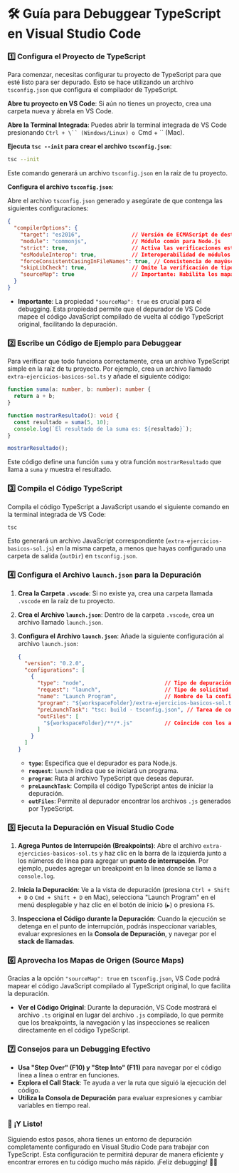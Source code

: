 # 🛠️ Guía para Debuggear TypeScript en Visual Studio Code

### 1️⃣ **Configura el Proyecto de TypeScript**

Para comenzar, necesitas configurar tu proyecto de TypeScript para que esté listo para ser depurado. Esto se hace utilizando un archivo `tsconfig.json` que configura el compilador de TypeScript.

**Abre tu proyecto en VS Code**: Si aún no tienes un proyecto, crea una carpeta nueva y ábrela en VS Code.

**Abre la Terminal Integrada**: Puedes abrir la terminal integrada de VS Code presionando `Ctrl + \`` (Windows/Linux) o `Cmd + \`` (Mac).

**Ejecuta `tsc --init` para crear el archivo `tsconfig.json`**:

   ```bash
   tsc --init
   ```

Este comando generará un archivo `tsconfig.json` en la raíz de tu proyecto.

**Configura el archivo `tsconfig.json`**:

   Abre el archivo `tsconfig.json` generado y asegúrate de que contenga las siguientes configuraciones:

   ```json
   {
     "compilerOptions": {
       "target": "es2016",                // Versión de ECMAScript de destino
       "module": "commonjs",              // Módulo común para Node.js
       "strict": true,                    // Activa las verificaciones estrictas de TypeScript
       "esModuleInterop": true,           // Interoperabilidad de módulos ES
       "forceConsistentCasingInFileNames": true, // Consistencia de mayúsculas y minúsculas en nombres de archivo
       "skipLibCheck": true,              // Omite la verificación de tipos en archivos de definición de bibliotecas
       "sourceMap": true                  // Importante: Habilita los mapas de origen para depuración
     }
   }
   ```

   - **Importante**: La propiedad `"sourceMap": true` es crucial para el debugging. Esta propiedad permite que el depurador de VS Code mapee el código JavaScript compilado de vuelta al código TypeScript original, facilitando la depuración.

### 2️⃣ **Escribe un Código de Ejemplo para Debuggear**

Para verificar que todo funciona correctamente, crea un archivo TypeScript simple en la raíz de tu proyecto. Por ejemplo, crea un archivo llamado `extra-ejercicios-basicos-sol.ts` y añade el siguiente código:

```typescript
function suma(a: number, b: number): number {
  return a + b;
}

function mostrarResultado(): void {
  const resultado = suma(5, 10);
  console.log(`El resultado de la suma es: ${resultado}`);
}

mostrarResultado();
```

Este código define una función `suma` y otra función `mostrarResultado` que llama a `suma` y muestra el resultado.

### 3️⃣ **Compila el Código TypeScript**

Compila el código TypeScript a JavaScript usando el siguiente comando en la terminal integrada de VS Code:

```bash
tsc
```

Esto generará un archivo JavaScript correspondiente (`extra-ejercicios-basicos-sol.js`) en la misma carpeta, a menos que hayas configurado una carpeta de salida (`outDir`) en `tsconfig.json`.

### 4️⃣ **Configura el Archivo `launch.json` para la Depuración**

1. **Crea la Carpeta `.vscode`**: Si no existe ya, crea una carpeta llamada `.vscode` en la raíz de tu proyecto.

2. **Crea el Archivo `launch.json`**: Dentro de la carpeta `.vscode`, crea un archivo llamado `launch.json`.

3. **Configura el Archivo `launch.json`**: Añade la siguiente configuración al archivo `launch.json`:

   ```json
   {
     "version": "0.2.0",
     "configurations": [
       {
         "type": "node",                         // Tipo de depuración
         "request": "launch",                    // Tipo de solicitud de depuración
         "name": "Launch Program",               // Nombre de la configuración
         "program": "${workspaceFolder}/extra-ejercicios-basicos-sol.ts",  // Ruta al archivo TypeScript
         "preLaunchTask": "tsc: build - tsconfig.json", // Tarea de compilación antes de lanzar la depuración
         "outFiles": [
           "${workspaceFolder}/**/*.js"          // Coincide con los archivos JavaScript generados
         ]
       }
     ]
   }
   ```

   - **`type`**: Especifica que el depurador es para Node.js.
   - **`request`**: `launch` indica que se iniciará un programa.
   - **`program`**: Ruta al archivo TypeScript que deseas depurar.
   - **`preLaunchTask`**: Compila el código TypeScript antes de iniciar la depuración.
   - **`outFiles`**: Permite al depurador encontrar los archivos `.js` generados por TypeScript.

### 5️⃣ **Ejecuta la Depuración en Visual Studio Code**

1. **Agrega Puntos de Interrupción (Breakpoints)**: Abre el archivo `extra-ejercicios-basicos-sol.ts` y haz clic en la barra de la izquierda junto a los números de línea para agregar un **punto de interrupción**. Por ejemplo, puedes agregar un breakpoint en la línea donde se llama a `console.log`.

2. **Inicia la Depuración**: Ve a la vista de depuración (presiona `Ctrl + Shift + D` o `Cmd + Shift + D` en Mac), selecciona "Launch Program" en el menú desplegable y haz clic en el botón de inicio (`▶️`) o presiona `F5`.

3. **Inspecciona el Código durante la Depuración**: Cuando la ejecución se detenga en el punto de interrupción, podrás inspeccionar variables, evaluar expresiones en la **Consola de Depuración**, y navegar por el **stack de llamadas**.

### 6️⃣ **Aprovecha los Mapas de Origen (Source Maps)**

Gracias a la opción `"sourceMap": true` en `tsconfig.json`, VS Code podrá mapear el código JavaScript compilado al TypeScript original, lo que facilita la depuración.

- **Ver el Código Original**: Durante la depuración, VS Code mostrará el archivo `.ts` original en lugar del archivo `.js` compilado, lo que permite que los breakpoints, la navegación y las inspecciones se realicen directamente en el código TypeScript.

### 7️⃣ **Consejos para un Debugging Efectivo**

- **Usa "Step Over" (F10) y "Step Into" (F11)** para navegar por el código línea a línea o entrar en funciones.
- **Explora el Call Stack**: Te ayuda a ver la ruta que siguió la ejecución del código.
- **Utiliza la Consola de Depuración** para evaluar expresiones y cambiar variables en tiempo real.

### 🌟 ¡Y Listo!

Siguiendo estos pasos, ahora tienes un entorno de depuración completamente configurado en Visual Studio Code para trabajar con TypeScript. Esta configuración te permitirá depurar de manera eficiente y encontrar errores en tu código mucho más rápido. ¡Feliz debugging! 🐞💪